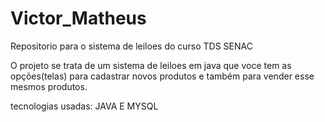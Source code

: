 # Victor_Matheus
Repositorio para o sistema de leiloes do curso TDS SENAC

O projeto se trata de um sistema de leiloes em java que voce tem as opções(telas) 
para cadastrar novos produtos e também para vender esse mesmos produtos.

tecnologias usadas: JAVA E MYSQL
